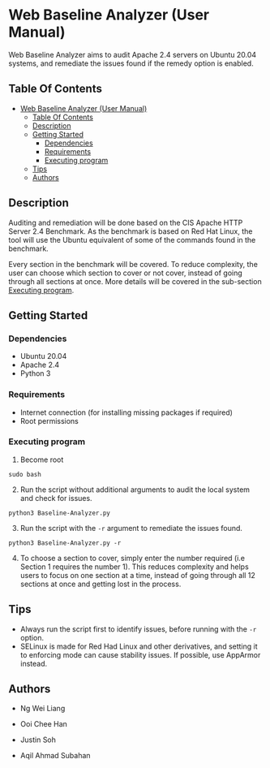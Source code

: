 # Web Baseline Analyzer (User Manual)

Web Baseline Analyzer aims to audit Apache 2.4 servers on Ubuntu 20.04 systems, and remediate the issues found if the remedy option is enabled. 

## Table Of Contents

- [Web Baseline Analyzer (User Manual)](#web-baseline-analyzer-user-manual)
  * [Table Of Contents](#table-of-contents)
  * [Description](#description)
  * [Getting Started](#getting-started)
    + [Dependencies](#dependencies)
    + [Requirements](#requirements)
    + [Executing program](#executing-program)
  * [Tips](#tips)
  * [Authors](#authors)

## Description

Auditing and remediation will be done based on the CIS Apache HTTP Server 2.4 Benchmark. As the benchmark is based on Red Hat Linux, the tool will use the Ubuntu equivalent of some of the commands found in the benchmark.

Every section in the benchmark will be covered. To reduce complexity, the user can choose which section to cover or not cover, instead of going through all sections at once. More details will be covered in the sub-section [Executing program](#executing-program).

## Getting Started

### Dependencies

- Ubuntu 20.04
- Apache 2.4
- Python 3

### Requirements

- Internet connection (for installing missing packages if required)
- Root permissions

### Executing program

1. Become root
```
sudo bash
```
2. Run the script without additional arguments to audit the local system and check for issues.
```
python3 Baseline-Analyzer.py
```

3. Run the script with the `-r` argument to remediate the issues found.

```
python3 Baseline-Analyzer.py -r
```

4. To choose a section to cover, simply enter the number required (i.e Section 1 requires the number 1). This reduces complexity and helps users to focus on one section at a time, instead of going through all 12 sections at once and getting lost in the process.

## Tips

- Always run the script first to identify issues, before running with the `-r` option.
- SELinux is made for Red Had Linux and other derivatives, and setting it to enforcing mode can cause stability issues. If possible, use AppArmor instead.

## Authors

- Ng Wei Liang

- Ooi Chee Han

- Justin Soh

- Aqil Ahmad Subahan
